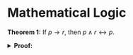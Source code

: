 <!--
 * SPDX-FileCopyrightText: Copyright (c) 2023-present NVIDIA CORPORATION & AFFILIATES.
 * All rights reserved.
 * SPDX-License-Identifier: BSD-3-Clause
-->

# Mathematical Logic

**Theorem 1:** If $p \rightarrow r$, then $p \land r \leftrightarrow p$.

<details>

**<summary>Proof:</summary>**

$p \land r \leftarrow p$: By [Absorption](https://en.wikipedia.org/wiki/Absorption_(logic))

$p \land r \rightarrow p$: By [Conjunction elimination](https://en.wikipedia.org/wiki/Conjunction_elimination)

$\square$

</details>